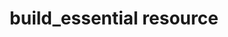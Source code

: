 ---
resource_reference: true
common_resource_functionality_multiple_packages: false
common_resource_functionality_resources_common_windows_security: false
cookbook_file_specificity: false
debug_recipes_chef_shell: false
handler_custom: false
handler_types: false
nameless_apt_update: false
nameless_build_essential: true
properties_multiple_packages: false
properties_resources_common_windows_security: false
properties_shortcode: 
ps_credential_helper: false
registry_key: false
remote_directory_recursive_directories: false
remote_file_prevent_re_downloads: false
remote_file_unc_path: false
resource_directory_recursive_directories: false
resource_package_options: false
resources_common_atomic_update: false
resources_common_guard_interpreter: false
resources_common_guards: true
resources_common_notification: true
resources_common_properties: true
ruby_style_basics_chef_log: false
syntax_shortcode: 
template_requirements: false
unit_file_verification: false
title: build_essential resource
resource: build_essential
aliases:
- "/resource_build_essential.html"
menu:
  infra:
    title: build_essential
    identifier: chef_infra/cookbook_reference/resources/build_essential build_essential
    parent: chef_infra/cookbook_reference/resources
resource_description_list:
- markdown: Use the **build_essential** resource to install the packages required
    for compiling C software from source.
resource_new_in: '14.0'
syntax_full_code_block: |-
  build_essential 'name' do
    raise_if_unsupported      true, false # default value: false
    action                    Symbol # defaults to :install if not specified
  end
syntax_properties_list: 
syntax_full_properties_list:
- "`build_essential` is the resource."
- "`name` is the name given to the resource block."
- "`action` identifies which steps Chef Infra Client will take to bring the node into
  the desired state."
- "`raise_if_unsupported` is the property available to this resource."
actions_list:
  :install:
    markdown: Default. Install the build essential packages.
  :nothing:
    shortcode: resources_common_actions_nothing.md
  :upgrade:
    markdown: Upgrade the Xcode CLI Tools on macOS hosts. **New in Chef Infra Client 16**
properties_list:
- property: raise_if_unsupported
  ruby_type: true, false
  required: false
  default_value: 'false'
  new_in: '15.5'
  description_list:
  - markdown: Raise a hard error on platforms where this resource is unsupported.
examples: |
  **Install compilation packages**:

  ```ruby
  build_essential
  ```

  **Install compilation packages during the compilation phase**:

  ```ruby
  build_essential 'Install compilation tools' do
    compile_time true
  end
  ```

  **Upgrade compilation packages on macOS systems**:

  ```ruby
  build_essential 'Install compilation tools' do
    action :upgrade
  end
  ```
---